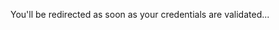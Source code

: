 <head>
  <meta http-equiv='refresh' content='2; URL=https://openpbl-school.github.io/InvestorRelations/roadshow/BusinessPlan5801#portuguese'>
</head>

You'll be redirected as soon as your credentials are validated... <br> 
